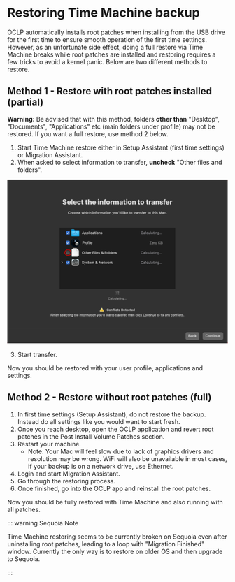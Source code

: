# Restoring Time Machine backup

OCLP automatically installs root patches when installing from the USB drive for the first time to ensure smooth operation of the first time settings. However, as an unfortunate side effect, doing a full restore via Time Machine breaks while root patches are installed and restoring requires a few tricks to avoid a kernel panic. Below are two different methods to restore.

## Method 1 - Restore with root patches installed (partial)

**Warning:** Be advised that with this method, folders **other than** "Desktop", "Documents", "Applications" etc (main folders under profile) may not be restored. If you want a full restore, use method 2 below.

1. Start Time Machine restore either in Setup Assistant (first time settings) or Migration Assistant.
2. When asked to select information to transfer, **uncheck** "Other files and folders".

<div align="left">
             <img src="./images/TimeMachine-Transfer-Uncheck.png" alt="Uncheck other files and folders" width="600" />
</div>

3. Start transfer.

Now you should be restored with your user profile, applications and settings. 


## Method 2 - Restore without root patches (full)


1. In first time settings (Setup Assistant), do not restore the backup. Instead do all settings like you would want to start fresh.
2. Once you reach desktop, open the OCLP application and revert root patches in the Post Install Volume Patches section.
3. Restart your machine.
   * Note: Your Mac will feel slow due to lack of graphics drivers and resolution may be wrong. WiFi will also be unavailable in most cases, if your backup is on a network drive, use Ethernet.
4. Login and start Migration Assistant.
5. Go through the restoring process.
6. Once finished, go into the OCLP app and reinstall the root patches.

Now you should be fully restored with Time Machine and also running with all patches.


::: warning Sequoia Note

Time Machine restoring seems to be currently broken on Sequoia even after uninstalling root patches, leading to a loop with "Migration Finished" window. Currently the only way is to restore on older OS and then upgrade to Sequoia.

:::

